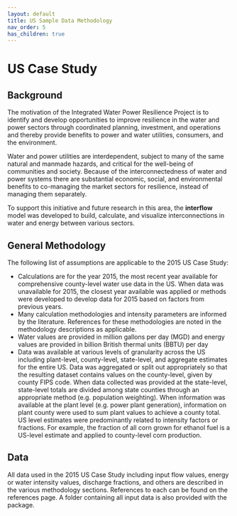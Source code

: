 ```yaml
---
layout: default
title: US Sample Data Methodology
nav_order: 5
has_children: true
---
```




# US Case Study

## Background
The motivation of the Integrated Water Power Resilience Project is to identify and develop opportunities to improve resilience in the water and power sectors through coordinated planning, investment, and operations and thereby provide benefits to power and water utilities, consumers, and the environment.

Water and power utilities are interdependent, subject to many of the same natural and manmade hazards, and critical for the well-being of communities and society. Because of the interconnectedness of water and power systems there are substantial economic, social, and environmental benefits to co-managing the market sectors for resilience, instead of managing them separately.

To support this initiative and future research in this area, the **interflow** model was developed to build, calculate, and visualize interconnections in water and energy between various sectors.


## General Methodology
The following list of assumptions are applicable to the 2015 US Case Study:
- Calculations are for the year 2015, the most recent year available for comprehensive county-level water use data in the US. When data was unavailable for 2015, the closest year available was applied or methods were developed to develop data for 2015 based on factors from previous years.
- Many calculation methodologies and intensity parameters are informed by the literature. References for these methodologies are noted in the methodology descriptions as applicable.
- Water values are provided in million gallons per day (MGD) and energy values are provided in billion British thermal units (BBTU) per day
- Data was available at various levels of granularity across the US including plant-level, county-level, state-level, and aggregate estimates for the entire US. Data was aggregated or split out appropriately so that the resulting dataset contains values on the county-level, given by county FIPS code. When data collected was provided at the state-level, state-level totals are divided among state counties through an appropriate method (e.g. population weighting). When information was available at the plant level (e.g. power plant generation), information on plant county were used to sum plant values to achieve a county total. US level estimates were predominantly related to intensity factors or fractions. For example, the fraction of all corn grown for ethanol fuel is a US-level estimate and applied to county-level corn production.


## Data
All data used in the 2015 US Case Study including input flow values, energy or water intensity values, discharge fractions, and others are described in the various methodology sections. References to each can be found on the references page. A folder containing all input data is also provided with the package.
